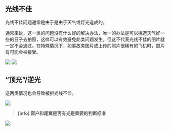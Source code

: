 ## 光线不佳
光线不佳问题通常是由于是由于天气或灯光造成的。

通常来说，这一类的问题没有什么好的解决办法，唯一的办法是可以挑选天气好一些的日子去拍照，这样可以有效避免此类问题发生。但这不代表光线不佳的图片就一定不会通过。在特殊情况下，如事故类图片或上传的照片很稀有的飞机时，照片有可能会被接受。

![](https://source.794td.cn/TOGA/guideline/image028.jpg)
![](https://source.794td.cn/TOGA/guideline/image029.jpg)
## “顶光”/逆光

这两类情况也会导致被拒光线不佳。

![](https://source.794td.cn/TOGA/guideline/image030.jpg)
>**[info] 窗户和尾翼是否有光是重要的判断标准**

![](https://source.794td.cn/TOGA/guideline/image031.jpg)